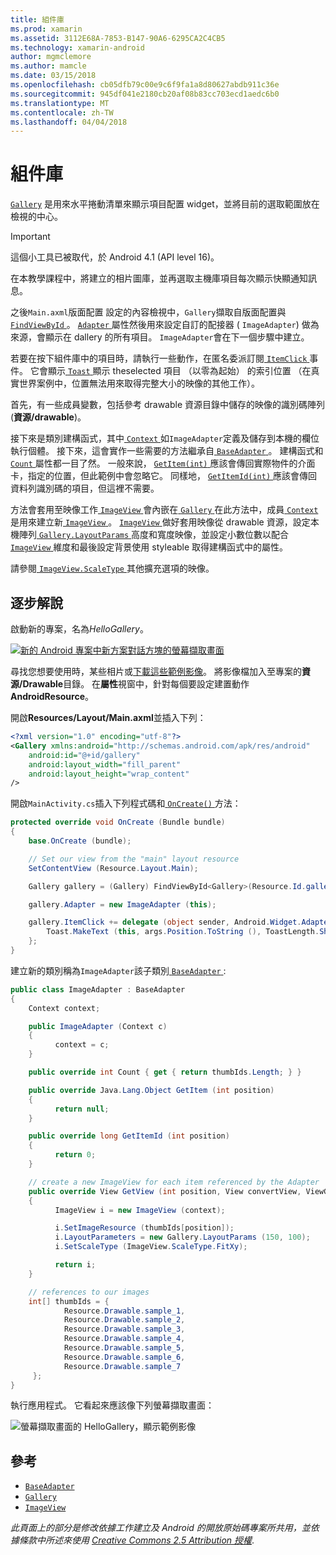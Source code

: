 ```yaml
---
title: 組件庫
ms.prod: xamarin
ms.assetid: 3112E68A-7853-B147-90A6-6295CA2C4CB5
ms.technology: xamarin-android
author: mgmclemore
ms.author: mamcle
ms.date: 03/15/2018
ms.openlocfilehash: cb05dfb79c00e9c6f9fa1a8d80627abdb911c36e
ms.sourcegitcommit: 945df041e2180cb20af08b83cc703ecd1aedc6b0
ms.translationtype: MT
ms.contentlocale: zh-TW
ms.lasthandoff: 04/04/2018
---
```

# <a name="gallery"></a>組件庫

[`Gallery`](https://developer.xamarin.com/api/type/Android.Widget.Gallery/) 是用來水平捲動清單來顯示項目配置 widget，並將目前的選取範圍放在檢視的中心。

> [!IMPORTANT]
> 這個小工具已被取代，於 Android 4.1 (API level 16)。 

在本教學課程中，將建立的相片圖庫，並再選取主機庫項目每次顯示快顯通知訊息。

之後`Main.axml`版面配置 設定的內容檢視中，`Gallery`擷取自版面配置與[ `FindViewById` ](https://developer.xamarin.com/api/member/Android.App.Activity.FindViewById/p/System.Int32/)。
[ `Adapter` ](https://developer.xamarin.com/api/property/Android.Widget.AdapterView.RawAdapter/)屬性然後用來設定自訂的配接器 ( `ImageAdapter`) 做為來源，會顯示在 dallery 的所有項目。 `ImageAdapter`會在下一個步驟中建立。

若要在按下組件庫中的項目時，請執行一些動作，在匿名委派訂閱[ `ItemClick` ](https://developer.xamarin.com/api/event/Android.Widget.AdapterView.ItemClick/)事件。 它會顯示[ `Toast` ](https://developer.xamarin.com/api/type/Android.Widget.Toast/)顯示 theselected 項目 （以零為起始） 的索引位置 （在真實世界案例中，位置無法用來取得完整大小的映像的其他工作）。

首先，有一些成員變數，包括參考 drawable 資源目錄中儲存的映像的識別碼陣列 (**資源/drawable**)。

接下來是類別建構函式，其中[ `Context` ](https://developer.xamarin.com/api/type/Android.Content.Context/)如`ImageAdapter`定義及儲存到本機的欄位執行個體。
接下來，這會實作一些需要的方法繼承自[ `BaseAdapter` ](https://developer.xamarin.com/api/type/Android.Widget.BaseAdapter/)。
建構函式和[ `Count` ](https://developer.xamarin.com/api/property/Android.Widget.BaseAdapter.Count/)屬性都一目了然。 一般來說， [ `GetItem(int)` ](https://developer.xamarin.com/api/member/Android.Widget.BaseAdapter.GetItem/p/System.Int32/)應該會傳回實際物件的介面卡，指定的位置，但此範例中會忽略它。 同樣地， [ `GetItemId(int)` ](https://developer.xamarin.com/api/member/Android.Widget.BaseAdapter.GetItemId/p/System.Int32/)應該會傳回資料列識別碼的項目，但這裡不需要。

方法會套用至映像工作[ `ImageView` ](https://developer.xamarin.com/api/type/Android.Widget.ImageView/)會內嵌在[ `Gallery` ](https://developer.xamarin.com/api/type/Android.Widget.Gallery/)在此方法中，成員[ `Context` ](https://developer.xamarin.com/api/type/Android.Content.Context/)是用來建立新[ `ImageView` ](https://developer.xamarin.com/api/type/Android.Widget.ImageView/)。
[ `ImageView` ](https://developer.xamarin.com/api/type/Android.Widget.ImageView/)做好套用映像從 drawable 資源，設定本機陣列[ `Gallery.LayoutParams` ](https://developer.xamarin.com/api/type/Android.Widget.Gallery+LayoutParams/)高度和寬度映像，並設定小數位數以配合[ `ImageView` ](https://developer.xamarin.com/api/type/Android.Widget.ImageView/)維度和最後設定背景使用 styleable 取得建構函式中的屬性。

請參閱[ `ImageView.ScaleType` ](https://developer.xamarin.com/api/type/Android.Widget.ImageView+ScaleType/)其他擴充選項的映像。

## <a name="walkthrough"></a>逐步解說

啟動新的專案，名為*HelloGallery*。

[![新的 Android 專案中新方案對話方塊的螢幕擷取畫面](gallery-images/hellogallery1-sml.png)](gallery-images/hellogallery1.png#lightbox)

尋找您想要使用時，某些相片或[下載這些範例影像](http://developer.android.com/shareables/sample_images.zip)。
將影像檔加入至專案的**資源/Drawable**目錄。 在**屬性**視窗中，針對每個要設定建置動作**AndroidResource**。

開啟**Resources/Layout/Main.axml**並插入下列：

```xml
<?xml version="1.0" encoding="utf-8"?>
<Gallery xmlns:android="http://schemas.android.com/apk/res/android"
    android:id="@+id/gallery"
    android:layout_width="fill_parent"
    android:layout_height="wrap_content"
/>
```

開啟`MainActivity.cs`插入下列程式碼和[ `OnCreate()` ](https://developer.xamarin.com/api/member/Android.App.Activity.OnCreate/p/Android.OS.Bundle/)方法：

```csharp
protected override void OnCreate (Bundle bundle)
{
    base.OnCreate (bundle);

    // Set our view from the "main" layout resource
    SetContentView (Resource.Layout.Main);

    Gallery gallery = (Gallery) FindViewById<Gallery>(Resource.Id.gallery);

    gallery.Adapter = new ImageAdapter (this);

    gallery.ItemClick += delegate (object sender, Android.Widget.AdapterView.ItemClickEventArgs args) {
        Toast.MakeText (this, args.Position.ToString (), ToastLength.Short).Show ();
    };
}
```

建立新的類別稱為`ImageAdapter`該子類別[ `BaseAdapter` ](https://developer.xamarin.com/api/type/Android.Widget.BaseAdapter/):

```csharp
public class ImageAdapter : BaseAdapter
{
    Context context;

    public ImageAdapter (Context c)
    {
          context = c;
    }

    public override int Count { get { return thumbIds.Length; } }

    public override Java.Lang.Object GetItem (int position)
    {
          return null;
    }

    public override long GetItemId (int position)
    {
          return 0;
    }

    // create a new ImageView for each item referenced by the Adapter
    public override View GetView (int position, View convertView, ViewGroup parent)
    {
          ImageView i = new ImageView (context);

          i.SetImageResource (thumbIds[position]);
          i.LayoutParameters = new Gallery.LayoutParams (150, 100);
          i.SetScaleType (ImageView.ScaleType.FitXy);

          return i;
    }

    // references to our images
    int[] thumbIds = {
            Resource.Drawable.sample_1,
            Resource.Drawable.sample_2,
            Resource.Drawable.sample_3,
            Resource.Drawable.sample_4,
            Resource.Drawable.sample_5,
            Resource.Drawable.sample_6,
            Resource.Drawable.sample_7
     };
}

```

執行應用程式。 它看起來應該像下列螢幕擷取畫面：

![螢幕擷取畫面的 HelloGallery，顯示範例影像](gallery-images/hellogallery3.png)



## <a name="references"></a>參考

-   [`BaseAdapter`](https://developer.xamarin.com/api/type/Android.Widget.BaseAdapter/)
-   [`Gallery`](https://developer.xamarin.com/api/type/Android.Widget.Gallery/)
-   [`ImageView`](https://developer.xamarin.com/api/type/Android.Widget.ImageView/)

*此頁面上的部分是修改依據工作建立及 Android 的開放原始碼專案所共用，並依據條款中所述來使用*
[*Creative Commons 2.5 Attribution 授權*](http://creativecommons.org/licenses/by/2.5/).


